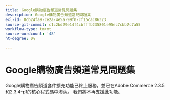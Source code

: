 ```yaml
---
title: Google購物廣告頻道常見問題集
description: Google購物廣告頻道常見問題集
exl-id: 8cb24fa9-ce2a-4e5a-99f0-cf15cac86323
source-git-commit: c1c2bd29e14f4cbfffb235801e95ec7cbb7c7a55
workflow-type: tm+mt
source-wordcount: '48'
ht-degree: 0%

---
```


# Google購物廣告頻道常見問題集

Google購物廣告頻道套件擴充功能已終止服務，並已在Adobe Commerce 2.3.5和2.3.4-p1的核心程式碼中淘汰。 我們將不再支援此功能。
